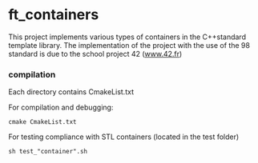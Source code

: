 # ft_containers

This project implements various types of containers in the C++standard template library.
The implementation of the project with the use of the 98 standard is due to the school project 42 (www.42.fr)

### compilation

Each directory contains CmakeList.txt

For compilation and debugging:

```
cmake CmakeList.txt
```

For testing compliance with STL containers (located in the test folder)

```
sh test_"container".sh
```
